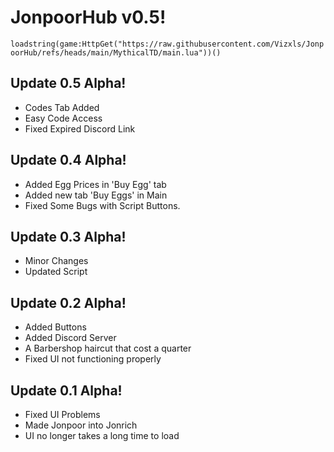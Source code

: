 # JonpoorHub v0.5!

```loadstring(game:HttpGet("https://raw.githubusercontent.com/Vizxls/JonpoorHub/refs/heads/main/MythicalTD/main.lua"))()```

## Update 0.5 Alpha!
- Codes Tab Added
- Easy Code Access
- Fixed Expired Discord Link


## Update 0.4 Alpha!
- Added Egg Prices in 'Buy Egg' tab
- Added new tab 'Buy Eggs' in Main
- Fixed Some Bugs with Script Buttons.



## Update 0.3 Alpha!
- Minor Changes
- Updated Script



## Update 0.2 Alpha!
- Added Buttons
- Added Discord Server
- A Barbershop haircut that cost a quarter
- Fixed UI not functioning properly



## Update 0.1 Alpha!
- Fixed UI Problems
- Made Jonpoor into Jonrich
- UI no longer takes a long time to load

